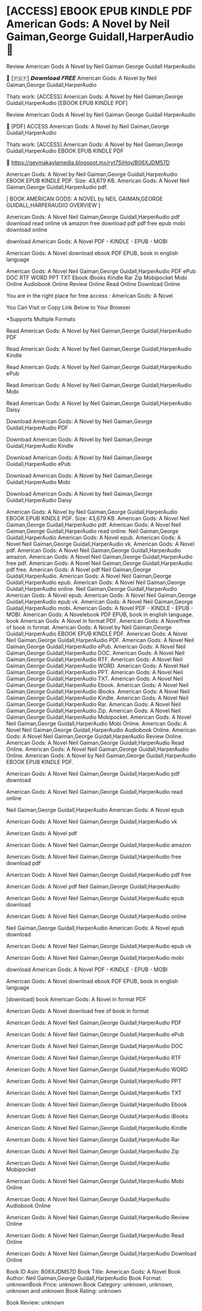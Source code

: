 # [ACCESS] EBOOK EPUB KINDLE PDF American Gods: A Novel by  Neil Gaiman,George Guidall,HarperAudio 📂
Review American Gods A Novel by Neil Gaiman George Guidall HarperAudio

📄 [​🇵​​🇩​​🇫​] 𝘿𝙤𝙬𝙣𝙡𝙤𝙖𝙙 𝑭𝑹𝑬𝑬 American Gods: A Novel by Neil Gaiman,George Guidall,HarperAudio

Thats work: [ACCESS] American Gods: A Novel by Neil Gaiman,George Guidall,HarperAudio [EBOOK EPUB KINDLE PDF]


Review American Gods A Novel by Neil Gaiman George Guidall HarperAudio

📂 [PDF] ACCESS American Gods: A Novel by Neil Gaiman,George Guidall,HarperAudio

Thats work: [ACCESS] American Gods: A Novel by Neil Gaiman,George Guidall,HarperAudio EBOOK EPUB KINDLE PDF



📣 https://gevmakaylamedia.blogspot.mx/ryt7SjHqv/B06XJDM57D



American Gods: A Novel by Neil Gaiman,George Guidall,HarperAudio EBOOK EPUB KINDLE PDF. Size: 43,679 KB. American Gods: A Novel Neil Gaiman,George Guidall,HarperAudio pdf.

[ BOOK AMERICAN GODS: A NOVEL by NEIL GAIMAN,GEORGE GUIDALL,HARPERAUDIO OVERVIEW ]

American Gods: A Novel Neil Gaiman,George Guidall,HarperAudio pdf download read online vk amazon free download pdf pdf free epub mobi download online

download American Gods: A Novel PDF - KINDLE - EPUB - MOBI

American Gods: A Novel download ebook PDF EPUB, book in english language

American Gods: A Novel Neil Gaiman,George Guidall,HarperAudio PDF ePub DOC RTF WORD PPT TXT Ebook iBooks Kindle Rar Zip Mobipocket Mobi Online Audiobook Online Review Online Read Online Download Online

You are in the right place for free access : American Gods: A Novel

You Can Visit or Copy Link Below to Your Browser

*Supports Multiple Formats

Read American Gods: A Novel by Neil Gaiman,George Guidall,HarperAudio PDF

Read American Gods: A Novel by Neil Gaiman,George Guidall,HarperAudio Kindle

Read American Gods: A Novel by Neil Gaiman,George Guidall,HarperAudio ePub

Read American Gods: A Novel by Neil Gaiman,George Guidall,HarperAudio Mobi

Read American Gods: A Novel by Neil Gaiman,George Guidall,HarperAudio Daisy

Download American Gods: A Novel by Neil Gaiman,George Guidall,HarperAudio PDF

Download American Gods: A Novel by Neil Gaiman,George Guidall,HarperAudio Kindle

Download American Gods: A Novel by Neil Gaiman,George Guidall,HarperAudio ePub

Download American Gods: A Novel by Neil Gaiman,George Guidall,HarperAudio Mobi

Download American Gods: A Novel by Neil Gaiman,George Guidall,HarperAudio Daisy

American Gods: A Novel by Neil Gaiman,George Guidall,HarperAudio EBOOK EPUB KINDLE PDF. Size: 43,679 KB. American Gods: A Novel Neil Gaiman,George Guidall,HarperAudio pdf. American Gods: A Novel Neil Gaiman,George Guidall,HarperAudio read online. Neil Gaiman,George Guidall,HarperAudio American Gods: A Novel epub. American Gods: A Novel Neil Gaiman,George Guidall,HarperAudio vk. American Gods: A Novel pdf. American Gods: A Novel Neil Gaiman,George Guidall,HarperAudio amazon. American Gods: A Novel Neil Gaiman,George Guidall,HarperAudio free pdf. American Gods: A Novel Neil Gaiman,George Guidall,HarperAudio pdf free. American Gods: A Novel pdf Neil Gaiman,George Guidall,HarperAudio. American Gods: A Novel Neil Gaiman,George Guidall,HarperAudio epub. American Gods: A Novel Neil Gaiman,George Guidall,HarperAudio online. Neil Gaiman,George Guidall,HarperAudio American Gods: A Novel epub. American Gods: A Novel Neil Gaiman,George Guidall,HarperAudio epub vk. American Gods: A Novel Neil Gaiman,George Guidall,HarperAudio mobi. American Gods: A Novel PDF - KINDLE - EPUB - MOBI. American Gods: A Novelebook PDF EPUB, book in english language. book American Gods: A Novel in format PDF. American Gods: A Novelfree of book in format. American Gods: A Novel by Neil Gaiman,George Guidall,HarperAudio EBOOK EPUB KINDLE PDF. American Gods: A Novel Neil Gaiman,George Guidall,HarperAudio PDF. American Gods: A Novel Neil Gaiman,George Guidall,HarperAudio ePub. American Gods: A Novel Neil Gaiman,George Guidall,HarperAudio DOC. American Gods: A Novel Neil Gaiman,George Guidall,HarperAudio RTF. American Gods: A Novel Neil Gaiman,George Guidall,HarperAudio WORD. American Gods: A Novel Neil Gaiman,George Guidall,HarperAudio PPT. American Gods: A Novel Neil Gaiman,George Guidall,HarperAudio TXT. American Gods: A Novel Neil Gaiman,George Guidall,HarperAudio Ebook. American Gods: A Novel Neil Gaiman,George Guidall,HarperAudio iBooks. American Gods: A Novel Neil Gaiman,George Guidall,HarperAudio Kindle. American Gods: A Novel Neil Gaiman,George Guidall,HarperAudio Rar. American Gods: A Novel Neil Gaiman,George Guidall,HarperAudio Zip. American Gods: A Novel Neil Gaiman,George Guidall,HarperAudio Mobipocket. American Gods: A Novel Neil Gaiman,George Guidall,HarperAudio Mobi Online. American Gods: A Novel Neil Gaiman,George Guidall,HarperAudio Audiobook Online. American Gods: A Novel Neil Gaiman,George Guidall,HarperAudio Review Online. American Gods: A Novel Neil Gaiman,George Guidall,HarperAudio Read Online. American Gods: A Novel Neil Gaiman,George Guidall,HarperAudio Online. American Gods: A Novel by Neil Gaiman,George Guidall,HarperAudio EBOOK EPUB KINDLE PDF.

American Gods: A Novel Neil Gaiman,George Guidall,HarperAudio pdf download

American Gods: A Novel Neil Gaiman,George Guidall,HarperAudio read online

Neil Gaiman,George Guidall,HarperAudio American Gods: A Novel epub

American Gods: A Novel Neil Gaiman,George Guidall,HarperAudio vk

American Gods: A Novel pdf

American Gods: A Novel Neil Gaiman,George Guidall,HarperAudio amazon

American Gods: A Novel Neil Gaiman,George Guidall,HarperAudio free download pdf

American Gods: A Novel Neil Gaiman,George Guidall,HarperAudio pdf free

American Gods: A Novel pdf Neil Gaiman,George Guidall,HarperAudio

American Gods: A Novel Neil Gaiman,George Guidall,HarperAudio epub download

American Gods: A Novel Neil Gaiman,George Guidall,HarperAudio online

Neil Gaiman,George Guidall,HarperAudio American Gods: A Novel epub download

American Gods: A Novel Neil Gaiman,George Guidall,HarperAudio epub vk

American Gods: A Novel Neil Gaiman,George Guidall,HarperAudio mobi

download American Gods: A Novel PDF - KINDLE - EPUB - MOBI

American Gods: A Novel download ebook PDF EPUB, book in english language

[download] book American Gods: A Novel in format PDF

American Gods: A Novel download free of book in format

American Gods: A Novel Neil Gaiman,George Guidall,HarperAudio PDF

American Gods: A Novel Neil Gaiman,George Guidall,HarperAudio ePub

American Gods: A Novel Neil Gaiman,George Guidall,HarperAudio DOC

American Gods: A Novel Neil Gaiman,George Guidall,HarperAudio RTF

American Gods: A Novel Neil Gaiman,George Guidall,HarperAudio WORD

American Gods: A Novel Neil Gaiman,George Guidall,HarperAudio PPT

American Gods: A Novel Neil Gaiman,George Guidall,HarperAudio TXT

American Gods: A Novel Neil Gaiman,George Guidall,HarperAudio Ebook

American Gods: A Novel Neil Gaiman,George Guidall,HarperAudio iBooks

American Gods: A Novel Neil Gaiman,George Guidall,HarperAudio Kindle

American Gods: A Novel Neil Gaiman,George Guidall,HarperAudio Rar

American Gods: A Novel Neil Gaiman,George Guidall,HarperAudio Zip

American Gods: A Novel Neil Gaiman,George Guidall,HarperAudio Mobipocket

American Gods: A Novel Neil Gaiman,George Guidall,HarperAudio Mobi Online

American Gods: A Novel Neil Gaiman,George Guidall,HarperAudio Audiobook Online

American Gods: A Novel Neil Gaiman,George Guidall,HarperAudio Review Online

American Gods: A Novel Neil Gaiman,George Guidall,HarperAudio Read Online

American Gods: A Novel Neil Gaiman,George Guidall,HarperAudio Download Online

Book ID Asin: B06XJDM57D
Book Title: American Gods: A Novel
Book Author: Neil Gaiman,George Guidall,HarperAudio
Book Format: unknownBook Price: unknown
Book Category: unknown, unknown, unknown and unknown
Book Rating: unknown

Book Review: unknown

